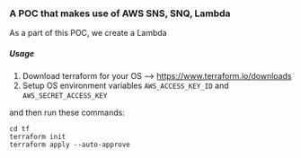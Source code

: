 ### A POC that makes use of AWS SNS, SNQ, Lambda

As a part of this POC, we create a Lambda
##### Usage

1. Download terraform for your OS --> https://www.terraform.io/downloads
2. Setup OS environment variables `AWS_ACCESS_KEY_ID` and `AWS_SECRET_ACCESS_KEY`

and then run these commands:

```
cd tf
terraform init
terraform apply --auto-approve
```
